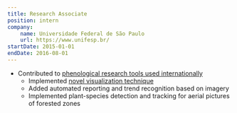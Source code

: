 ```yaml
---
title: Research Associate
position: intern
company:
    name: Universidade Federal de São Paulo
    url: https://www.unifesp.br/
startDate: 2015-01-01
endDate: 2016-08-01
---
```

- Contributed to [phenological research tools used internationally](https://github.com/jurandy-almeida/PhenoViewer)
  - Implemented [novel visualization technique](https://www.researchgate.net/publication/271554950_Visual_rhythm-based_time_series_analysis_for_phenology_studies)
  - Added automated reporting and trend recognition based on imagery
  - Implemented plant-species detection and tracking for aerial pictures of forested zones